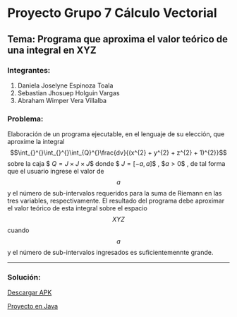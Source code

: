 # Proyecto Grupo 7 Cálculo Vectorial
## Tema: Programa que aproxima el valor teórico de una integral en XYZ 

### Integrantes:
1. Daniela Joselyne Espinoza Toala
2. Sebastian Jhosuep Holguin Vargas
3. Abraham Wimper Vera Villalba  

### Problema:
Elaboración de un programa ejecutable, en el lenguaje de su elección, que aproxime la integral $$\int_{}^{}\int_{}^{}\int_{Q}^{}\frac{dv}{(x^{2} + y^{2} + z^{2} + 1)^{2}}$$ 
sobre la caja $$\ Q = J \times J \times J \$$ donde $$\ J = [-a , a] \$$ , $$a > 0\$$ , de tal forma que el usuario ingrese el valor de $$a$$ y el número de sub-intervalos
requeridos para la suma de Riemann en las tres variables, respectivamente. El resultado del programa debe aproximar el valor teórico de esta integral sobre el espacio $$XYZ$$
cuando $$a$$ y el número de sub-intervalos ingresados es suficientemennte grande.

<hr />

### Solución:
[Descargar APK](https://espolec-my.sharepoint.com/:u:/g/personal/sebhvarg_espol_edu_ec/Eec997j942RLtx2-KV-wtIEBPZiNB4R338hQ6qGslUClRw?e=aOD9ZL)

[Proyecto en Java](https://github.com/Sebhvarg/IntegralAproximacion.git)

